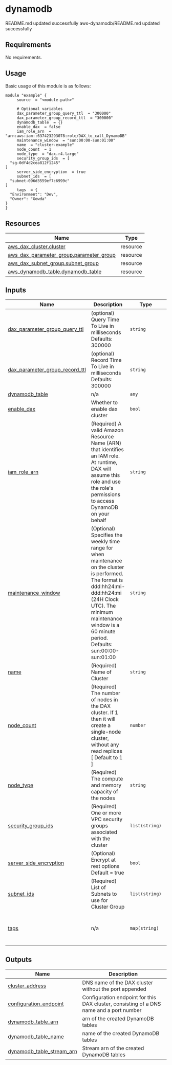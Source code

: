# dynamodb

<!-- BEGINNING OF PRE-COMMIT-TERRAFORM DOCS HOOK -->
README.md updated successfully
aws-dynamodb/README.md updated successfully
<!-- END OF PRE-COMMIT-TERRAFORM DOCS HOOK -->

<!-- BEGIN_AUTOMATED_TF_DOCS_BLOCK -->
## Requirements

No requirements.
## Usage
Basic usage of this module is as follows:
```hcl
module "example" {
  	 source  = "<module-path>"
  
	 # Optional variables
  	 dax_parameter_group_query_ttl  = "300000"
  	 dax_parameter_group_record_ttl  = "300000"
  	 dynamodb_table  = {}
  	 enable_dax  = false
  	 iam_role_arn  = "arn:aws:iam::637423293078:role/DAX_to_call_DynamoDB"
  	 maintenance_window  = "sun:00:00-sun:01:00"
  	 name  = "cluster-example"
  	 node_count  = 1
  	 node_type  = "dax.r4.large"
  	 security_group_ids  = [
  "sg-0df4d2cea812f1245"
]
  	 server_side_encryption  = true
  	 subnet_ids  = [
  "subnet-096d3559ef7c6999c"
]
  	 tags  = {
  "Environment": "Dev",
  "Owner": "Gowda"
}
}
```
## Resources

| Name | Type |
|------|------|
| [aws_dax_cluster.cluster](https://registry.terraform.io/providers/hashicorp/aws/latest/docs/resources/dax_cluster) | resource |
| [aws_dax_parameter_group.parameter_group](https://registry.terraform.io/providers/hashicorp/aws/latest/docs/resources/dax_parameter_group) | resource |
| [aws_dax_subnet_group.subnet_group](https://registry.terraform.io/providers/hashicorp/aws/latest/docs/resources/dax_subnet_group) | resource |
| [aws_dynamodb_table.dynamodb_table](https://registry.terraform.io/providers/hashicorp/aws/latest/docs/resources/dynamodb_table) | resource |
## Inputs

| Name | Description | Type | Default | Required |
|------|-------------|------|---------|:--------:|
| <a name="input_dax_parameter_group_query_ttl"></a> [dax\_parameter\_group\_query\_ttl](#input\_dax\_parameter\_group\_query\_ttl) | (optional) Query Time To Live in milliseconds Defaults: 300000 | `string` | `"300000"` | no |
| <a name="input_dax_parameter_group_record_ttl"></a> [dax\_parameter\_group\_record\_ttl](#input\_dax\_parameter\_group\_record\_ttl) | (optional) Record Time To Live in milliseconds Defaults: 300000 | `string` | `"300000"` | no |
| <a name="input_dynamodb_table"></a> [dynamodb\_table](#input\_dynamodb\_table) | n/a | `any` | `{}` | no |
| <a name="input_enable_dax"></a> [enable\_dax](#input\_enable\_dax) | Whether to enable dax cluster | `bool` | `false` | no |
| <a name="input_iam_role_arn"></a> [iam\_role\_arn](#input\_iam\_role\_arn) | (Required) A valid Amazon Resource Name (ARN) that identifies an IAM role. At runtime, DAX will assume this role and use the role's permissions to access DynamoDB on your behalf | `string` | `"arn:aws:iam::637423293078:role/DAX_to_call_DynamoDB"` | no |
| <a name="input_maintenance_window"></a> [maintenance\_window](#input\_maintenance\_window) | (Optional) Specifies the weekly time range for when maintenance on the cluster is performed. The format is ddd:hh24:mi-ddd:hh24:mi (24H Clock UTC). The minimum maintenance window is a 60 minute period. Defaults: sun:00:00-sun:01:00 | `string` | `"sun:00:00-sun:01:00"` | no |
| <a name="input_name"></a> [name](#input\_name) | (Required) Name of Cluster | `string` | `"cluster-example"` | no |
| <a name="input_node_count"></a> [node\_count](#input\_node\_count) | (Required) The number of nodes in the DAX cluster. If 1 then it will create a single-node cluster, without any read replicas [ Default to 1 ] | `number` | `1` | no |
| <a name="input_node_type"></a> [node\_type](#input\_node\_type) | (Required) The compute and memory capacity of the nodes | `string` | `"dax.r4.large"` | no |
| <a name="input_security_group_ids"></a> [security\_group\_ids](#input\_security\_group\_ids) | (Required) One or more VPC security groups associated with the cluster | `list(string)` | <pre>[<br>  "sg-0df4d2cea812f1245"<br>]</pre> | no |
| <a name="input_server_side_encryption"></a> [server\_side\_encryption](#input\_server\_side\_encryption) | (Optional) Encrypt at rest options Default = true | `bool` | `true` | no |
| <a name="input_subnet_ids"></a> [subnet\_ids](#input\_subnet\_ids) | (Required) List of Subnets to use for Cluster Group | `list(string)` | <pre>[<br>  "subnet-096d3559ef7c6999c"<br>]</pre> | no |
| <a name="input_tags"></a> [tags](#input\_tags) | n/a | `map(string)` | <pre>{<br>  "Environment": "Dev",<br>  "Owner": "Gowda"<br>}</pre> | no |
## Outputs

| Name | Description |
|------|-------------|
| <a name="output_cluster_address"></a> [cluster\_address](#output\_cluster\_address) | DNS name of the DAX cluster without the port appended |
| <a name="output_configuration_endpoint"></a> [configuration\_endpoint](#output\_configuration\_endpoint) | Configuration endpoint for this DAX cluster, consisting of a DNS name and a port number |
| <a name="output_dynamodb_table_arn"></a> [dynamodb\_table\_arn](#output\_dynamodb\_table\_arn) | arn of the created DynamoDB tables |
| <a name="output_dynamodb_table_name"></a> [dynamodb\_table\_name](#output\_dynamodb\_table\_name) | name of the created DynamoDB tables |
| <a name="output_dynamodb_table_stream_arn"></a> [dynamodb\_table\_stream\_arn](#output\_dynamodb\_table\_stream\_arn) | Stream arn of the created DynamoDB tables |
<!-- END_AUTOMATED_TF_DOCS_BLOCK -->
